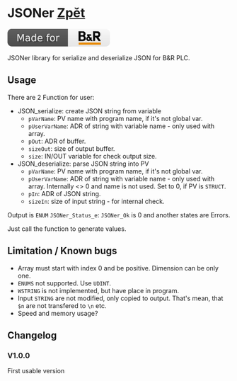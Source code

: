 # JSONer [Zpět](../README.md)

[![Made For B&R](https://github.com/hilch/BandR-badges/blob/main/Made-For-BrAutomation.svg)](https://www.br-automation.com)

JSONer library for serialize and deserialize JSON for B&R PLC.

## Usage

There are 2 Function for user:
- JSON_serialize: create JSON string from variable
  - `pVarName`: PV name with program name, if it's not global var.
  - `pUserVarName`: ADR of string with variable name - only used with array.
  - `pOut`: ADR of buffer.
  - `sizeOut`: size of output buffer.
  - `size`: IN/OUT variable for check output size.
- JSON_deserialize: parse JSON string into PV
  - `pVarName`: PV name with program name, if it's not global var.
  - `pUserVarName`: ADR of string with variable name - only used with array. Internally <> 0 and name is not used. Set to 0, if PV is `STRUCT`.
  - `pIn`: ADR of JSON string.
  - `sizeIn`: size of input string - for internal check.

Output is `ENUM` `JSONer_Status_e`: `JSONer_Ok` is 0 and another states are Errors.

Just call the function to generate values.

## Limitation / Known bugs

- Array must start with index 0 and be positive. Dimension can be only one. 
- `ENUMS` not supported. Use `UDINT`.
- `WSTRING` is not implemented, but have place in program.
- Input `STRING` are not modified, only copied to output. That's mean, that `$n` are not transfered to `\n` etc.
- Speed and memory usage?

## Changelog

### V1.0.0

First usable version
